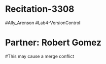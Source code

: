 # Recitation-3308
#Ally_Arenson
#Lab4-VersionControl
# Partner: Robert Gomez

#This may cause a merge conflict